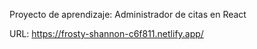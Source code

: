 Proyecto de aprendizaje: Administrador de citas en React

URL:
https://frosty-shannon-c6f811.netlify.app/
